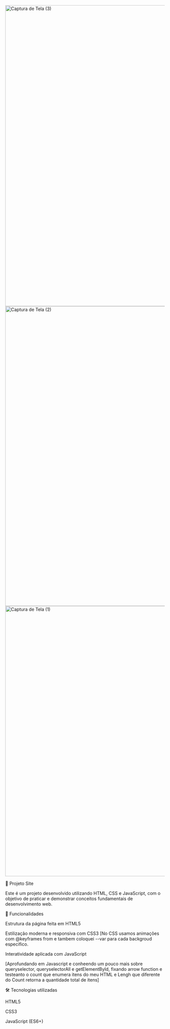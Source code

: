 <img width="1920" height="952" alt="Captura de Tela (3)" src="https://github.com/user-attachments/assets/495c01ec-6715-49e2-af7c-4e763eadaf6f" />
<img width="1908" height="948" alt="Captura de Tela (2)" src="https://github.com/user-attachments/assets/cbd2ee8f-188d-4080-a3bd-1724a93836e2" />
<img width="1893" height="855" alt="Captura de Tela (1)" src="https://github.com/user-attachments/assets/90de8d0c-4266-4a06-9233-ab0d26680f52" />



 
 🚀 Projeto Site 

Este é um projeto desenvolvido utilizando HTML, CSS e JavaScript, com o objetivo de praticar e demonstrar conceitos fundamentais de desenvolvimento web.

📌 Funcionalidades

Estrutura da página feita em HTML5

Estilização moderna e responsiva com CSS3
[No CSS usamos animações com @keyframes from e tambem coloquei --var para cada backgroud especifico.

Interatividade aplicada com JavaScript

[Aprofundando em Javascript e conheendo um pouco mais sobre queryselector, queryselectorAll e getElementById, fixando arrow function e testeanto o count que enumera itens do meu HTML e Lengh que diferente do Count retorna a quantidade total de itens]

🛠️ Tecnologias utilizadas

HTML5

CSS3

JavaScript (ES6+)


